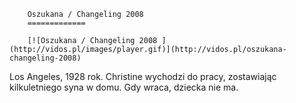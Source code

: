 
        Oszukana / Changeling 2008 
        =============
        
        [![Oszukana / Changeling 2008 ](http://vidos.pl/images/player.gif)](http://vidos.pl/oszukana-changeling-2008)
        
        
 Los Angeles, 1928 rok. Christine wychodzi do pracy, zostawiając kilkuletniego syna w domu. Gdy wraca, dziecka nie ma.
    
